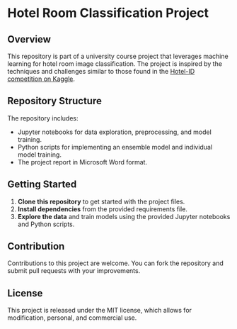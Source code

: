 # Hotel Room Classification Project

## Overview
This repository is part of a university course project that leverages machine learning for hotel room image classification. The project is inspired by the techniques and challenges similar to those found in the [Hotel-ID competition on Kaggle](https://www.kaggle.com/competitions/hotel-id-2021-fgvc8/overview).

## Repository Structure
The repository includes:
- Jupyter notebooks for data exploration, preprocessing, and model training.
- Python scripts for implementing an ensemble model and individual model training.
- The project report in Microsoft Word format.

## Getting Started
1. **Clone this repository** to get started with the project files.
2. **Install dependencies** from the provided requirements file.
3. **Explore the data** and train models using the provided Jupyter notebooks and Python scripts.

## Contribution
Contributions to this project are welcome. You can fork the repository and submit pull requests with your improvements.

## License
This project is released under the MIT license, which allows for modification, personal, and commercial use.


